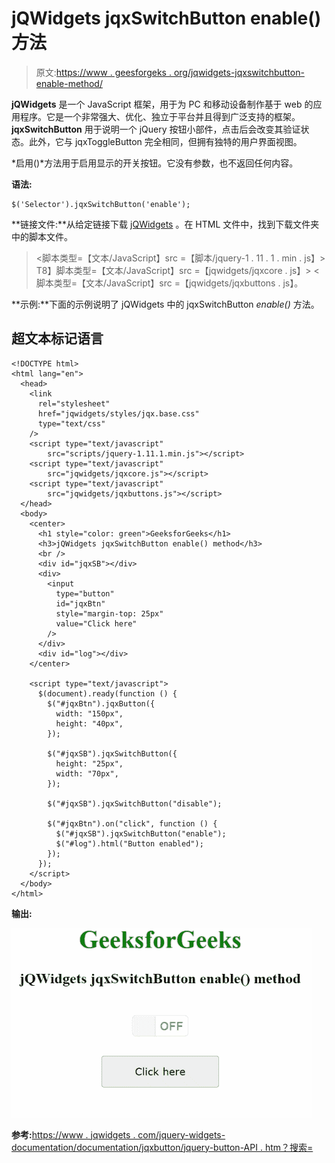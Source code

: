 # jQWidgets jqxSwitchButton enable()方法

> 原文:[https://www . geesforgeks . org/jqwidgets-jqxswitchbutton-enable-method/](https://www.geeksforgeeks.org/jqwidgets-jqxswitchbutton-enable-method/)

**jQWidgets** 是一个 JavaScript 框架，用于为 PC 和移动设备制作基于 web 的应用程序。它是一个非常强大、优化、独立于平台并且得到广泛支持的框架。 **jqxSwitchButton** 用于说明一个 jQuery 按钮小部件，点击后会改变其验证状态。此外，它与 jqxToggleButton 完全相同，但拥有独特的用户界面视图。

*启用()*方法用于启用显示的开关按钮。它没有参数，也不返回任何内容。

**语法:**

```
$('Selector').jqxSwitchButton('enable');
```

**链接文件:**从给定链接下载 [jQWidgets](https://www.jqwidgets.com/download/) 。在 HTML 文件中，找到下载文件夹中的脚本文件。

> <link rel="”stylesheet”" href="”jqwidgets/styles/jqx.base.css”" type="”text/css”">
> <脚本类型=【文本/JavaScript】src =【脚本/jquery-1 . 11 . 1 . min . js】></脚本>
> T8】脚本类型=【文本/JavaScript】src =【jqwidgets/jqxcore . js】></脚本>
> <脚本类型=【文本/JavaScript】src =【jqwidgets/jqxbuttons . js】。

**示例:**下面的示例说明了 jQWidgets 中的 jqxSwitchButton *enable()* 方法。

## 超文本标记语言

```
<!DOCTYPE html>
<html lang="en">
  <head>
    <link
      rel="stylesheet"
      href="jqwidgets/styles/jqx.base.css"
      type="text/css"
    />
    <script type="text/javascript" 
        src="scripts/jquery-1.11.1.min.js"></script>
    <script type="text/javascript" 
        src="jqwidgets/jqxcore.js"></script>
    <script type="text/javascript" 
        src="jqwidgets/jqxbuttons.js"></script>
  </head>
  <body>
    <center>
      <h1 style="color: green">GeeksforGeeks</h1>
      <h3>jQWidgets jqxSwitchButton enable() method</h3>
      <br />
      <div id="jqxSB"></div>
      <div>
        <input
          type="button"
          id="jqxBtn"
          style="margin-top: 25px"
          value="Click here"
        />
      </div>
      <div id="log"></div>
    </center>

    <script type="text/javascript">
      $(document).ready(function () {
        $("#jqxBtn").jqxButton({
          width: "150px",
          height: "40px",
        });

        $("#jqxSB").jqxSwitchButton({
          height: "25px",
          width: "70px",
        });

        $("#jqxSB").jqxSwitchButton("disable");

        $("#jqxBtn").on("click", function () {
          $("#jqxSB").jqxSwitchButton("enable");
          $("#log").html("Button enabled");
        });
      });
    </script>
  </body>
</html>
```

**输出:**

![](img/2036c692dfbd5cb1367990cfb43681e2.png)

**参考:**[https://www . jqwidgets . com/jquery-widgets-documentation/documentation/jqxbutton/jquery-button-API . htm？搜索=](https://www.jqwidgets.com/jquery-widgets-documentation/documentation/jqxbutton/jquery-button-api.htm?search=)